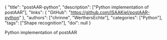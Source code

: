 {
  "title": "postAAR-python",
  "description": ["Python implementation of postAAR"],
  "links": {
    "GitHub": "https://github.com/ISAAKiel/postAAR-python"
  },
  "authors": ["chrinne", "WerthersEchte"],
  "categories": ["Python"],
  "tags": ["Shape recognition"],
  "doi": null
}

<!-- Generated by csv2md.R – do not edit by hand -->

Python implementation of postAAR